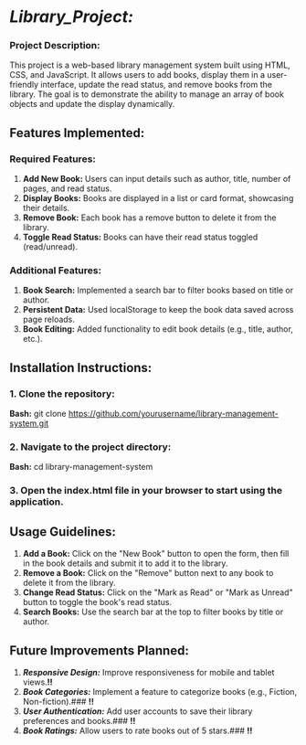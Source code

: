 # *Library_Project:*
### Project Description:
This project is a web-based library management system built using HTML, CSS, and JavaScript. It allows users to add books, display them in a user-friendly interface, update the read status, and remove books from the library. The goal is to demonstrate the ability to manage an array of book objects and update the display dynamically.

## Features Implemented:
### Required Features:
1. **Add New Book:** 
Users can input details such as author, title, number of pages, and read status.
2. **Display Books:**
Books are displayed in a list or card format, showcasing their details.
3. **Remove Book:** 
Each book has a remove button to delete it from the library.
4. **Toggle Read Status:**
Books can have their read status toggled (read/unread).
### Additional Features:
1. **Book Search:**
Implemented a search bar to filter books based on title or author.
2. **Persistent Data:**
Used localStorage to keep the book data saved across page reloads.
3. **Book Editing:**
Added functionality to edit book details (e.g., title, author, etc.).

## Installation Instructions:
### 1. Clone the repository:
**Bash:**
git clone https://github.com/yourusername/library-management-system.git
### 2. Navigate to the project directory:
**Bash:**
cd library-management-system
### 3. Open the index.html file in your browser to start using the application.

## Usage Guidelines:
1. **Add a Book:**
Click on the "New Book" button to open the form, then fill in the book details and submit it to add it to the library.
2. **Remove a Book:**
Click on the "Remove" button next to any book to delete it from the library.
3. **Change Read Status:**
Click on the "Mark as Read" or "Mark as Unread" button to toggle the book's read status.
4. **Search Books:**
Use the search bar at the top to filter books by title or author.

## Future Improvements Planned:
1. ***Responsive Design:***
Improve responsiveness for mobile and tablet views.**!!**
2. ***Book Categories:***
Implement a feature to categorize books (e.g., Fiction, Non-fiction).### **!!**
3. ***User Authentication:***
Add user accounts to save their library preferences and books.### **!!**
4. ***Book Ratings:***
Allow users to rate books out of 5 stars.### **!!**
